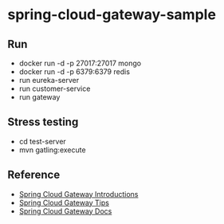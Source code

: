 # spring-cloud-gateway-sample
## Run
* docker run -d -p 27017:27017 mongo
* docker run -d -p 6379:6379 redis
* run eureka-server
* run customer-service
* run gateway

## Stress testing
* cd test-server
* mvn gatling:execute

## Reference

* [Spring Cloud Gateway Introductions](https://www.youtube.com/watch?v=9wocKqF15B8)
* [Spring Cloud Gateway Tips](https://www.youtube.com/watch?v=TwVtlNX-2Hs)
* [Spring Cloud Gateway Docs](http://cloud.spring.io/spring-cloud-static/spring-cloud-gateway/2.0.0.RC2/single/spring-cloud-gateway.html)
